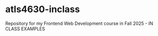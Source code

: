 # atls4630-inclass
Repository for my Frontend Web Development course in Fall 2025 - IN CLASS EXAMPLES
